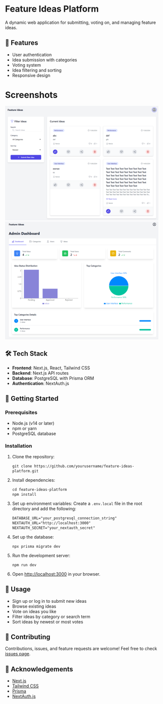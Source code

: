 # Feature Ideas Platform

A dynamic web application for submitting, voting on, and managing feature ideas.

## 🚀 Features

- User authentication
- Idea submission with categories
- Voting system
- Idea filtering and sorting
- Responsive design

# Screenshots
![Main Page](/public/mainInterface.png)
![Admin Dashboard](/public/admindashboard.png)

## 🛠 Tech Stack

- **Frontend**: Next.js, React, Tailwind CSS
- **Backend**: Next.js API routes
- **Database**: PostgreSQL with Prisma ORM
- **Authentication**: NextAuth.js

## 🏁 Getting Started

### Prerequisites

- Node.js (v14 or later)
- npm or yarn
- PostgreSQL database

### Installation

1. Clone the repository:
   ```
   git clone https://github.com/yourusername/feature-ideas-platform.git
   ```

2. Install dependencies:
   ```
   cd feature-ideas-platform
   npm install
   ```

3. Set up environment variables:
   Create a `.env.local` file in the root directory and add the following:
   ```
   DATABASE_URL="your_postgresql_connection_string"
   NEXTAUTH_URL="http://localhost:3000"
   NEXTAUTH_SECRET="your_nextauth_secret"
   ```

4. Set up the database:
   ```
   npx prisma migrate dev
   ```

5. Run the development server:
   ```
   npm run dev
   ```

6. Open [http://localhost:3000](http://localhost:3000) in your browser.

## 📝 Usage

- Sign up or log in to submit new ideas
- Browse existing ideas
- Vote on ideas you like
- Filter ideas by category or search term
- Sort ideas by newest or most votes

## 🤝 Contributing

Contributions, issues, and feature requests are welcome! Feel free to check [issues page](https://github.com/yourusername/feature-ideas-platform/issues).


## 👏 Acknowledgements

- [Next.js](https://nextjs.org/)
- [Tailwind CSS](https://tailwindcss.com/)
- [Prisma](https://www.prisma.io/)
- [NextAuth.js](https://next-auth.js.org/)